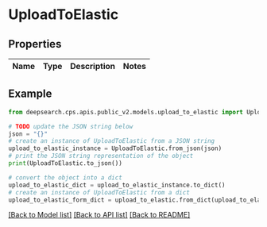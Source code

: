# UploadToElastic


## Properties

Name | Type | Description | Notes
------------ | ------------- | ------------- | -------------

## Example

```python
from deepsearch.cps.apis.public_v2.models.upload_to_elastic import UploadToElastic

# TODO update the JSON string below
json = "{}"
# create an instance of UploadToElastic from a JSON string
upload_to_elastic_instance = UploadToElastic.from_json(json)
# print the JSON string representation of the object
print(UploadToElastic.to_json())

# convert the object into a dict
upload_to_elastic_dict = upload_to_elastic_instance.to_dict()
# create an instance of UploadToElastic from a dict
upload_to_elastic_form_dict = upload_to_elastic.from_dict(upload_to_elastic_dict)
```
[[Back to Model list]](../README.md#documentation-for-models) [[Back to API list]](../README.md#documentation-for-api-endpoints) [[Back to README]](../README.md)



